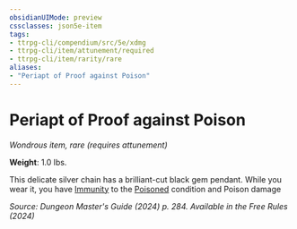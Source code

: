 ```yaml
---
obsidianUIMode: preview
cssclasses: json5e-item
tags:
- ttrpg-cli/compendium/src/5e/xdmg
- ttrpg-cli/item/attunement/required
- ttrpg-cli/item/rarity/rare
aliases: 
- "Periapt of Proof against Poison"
---
```

# Periapt of Proof against Poison
*Wondrous item, rare (requires attunement)*  


**Weight**: 1.0 lbs.

This delicate silver chain has a brilliant-cut black gem pendant. While you wear it, you have [Immunity](3-Compendium/rules/variant-rules/immunity-xphb.md) to the [Poisoned](3-Compendium/rules/conditions.md#Poisoned) condition and Poison damage

*Source: Dungeon Master's Guide (2024) p. 284. Available in the Free Rules (2024)*